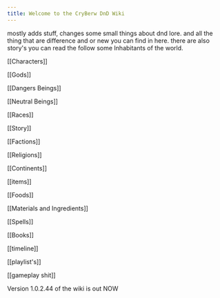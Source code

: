 ```yaml
---
title: Welcome to the CryBerw DnD Wiki
---
```


mostly adds stuff, changes some small things about dnd lore. and all the thing that are difference and or new you can find in here. there are also story's you can read the follow some Inhabitants of the world.

[[Characters]]

[[Gods]]

[[Dangers Beings]]

[[Neutral Beings]]

[[Races]]

[[Story]]

[[Factions]]

[[Religions]]

[[Continents]]

[[items]]

[[Foods]]

[[Materials and Ingredients]]

[[Spells]]

[[Books]]

[[timeline]]

[[playlist's]]

[[gameplay shit]]


Version 1.0.2.44 of the wiki is out NOW


